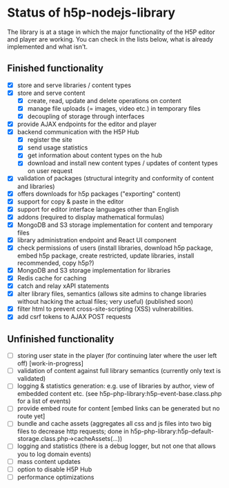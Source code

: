 # Status of h5p-nodejs-library

The library is at a stage in which the major functionality of the H5P editor and
player are working. You can check in the lists below, what is already
implemented and what isn't.

## Finished functionality

* [x] store and serve libraries / content types
* [x] store and serve content
  * [x] create, read, update and delete operations on content
  * [x] manage file uploads (= images, video etc.) in temporary files
  * [x] decoupling of storage through interfaces
* [x] provide AJAX endpoints for the editor and player
* [x] backend communication with the H5P Hub
  * [x] register the site
  * [x] send usage statistics
  * [x] get information about content types on the hub
  * [x] download and install new content types / updates of content types on user request
* [x] validation of packages (structural integrity and conformity of content and libraries)
* [x] offers downloads for h5p packages ("exporting" content)
* [x] support for copy & paste in the editor
* [x] support for editor interface languages other than English
* [x] addons (required to display mathematical formulas)
* [x] MongoDB and S3 storage implementation for content and temporary files
* [x] library administration endpoint and React UI component
* [x] check permissions of users (install libraries, download h5p package, embed h5p package, create restricted, update libraries, install recommended, copy h5p?)
* [x] MongoDB and S3 storage implementation for libraries
* [x] Redis cache for caching
* [x] catch and relay xAPI statements
* [x] alter library files, semantics (allows site admins to change libraries without hacking the actual files; very useful) (published soon)
* [x] filter html to prevent cross-site-scripting (XSS) vulnerabilities.
* [x] add csrf tokens to AJAX POST requests

## Unfinished functionality

* [ ] storing user state in the player (for continuing later where the user left off) [work-in-progress]
* [ ] validation of content against full library semantics (currently only text is validated)
* [ ] logging & statistics generation: e.g. use of libraries by author, view of embedded content etc. (see h5p-php-library:h5p-event-base.class.php for a list of events)
* [ ] provide embed route for content [embed links can be generated but no route yet]
* [ ] bundle and cache assets (aggregates all css and js files into two big files to decrease http requests; done in h5p-php-library:h5p-default-storage.class.php-&gt;cacheAssets(...))
* [ ] logging and statistics (there is a debug logger, but not one that allows you to log domain events)
* [ ] mass content updates
* [ ] option to disable H5P Hub
* [ ] performance optimizations

